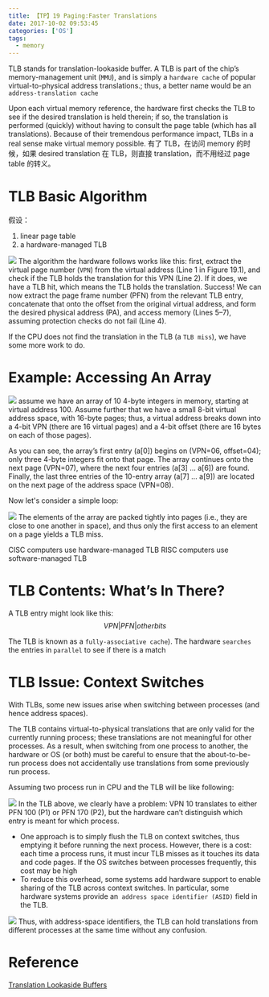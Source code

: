 ```yaml
---
title: 【TP】19 Paging:Faster Translations
date: 2017-10-02 09:53:45
categories: ['OS']
tags:
  - memory
---
```

TLB stands for translation-lookaside buffer.
A TLB is part of the chip’s memory-management unit (`MMU`), and is simply a `hardware cache` of popular virtual-to-physical address translations.; thus, a better name would be an `address-translation cache`

Upon each virtual memory reference, the hardware first checks the TLB to see if the desired translation is held therein; if so, the translation is performed (quickly) without having to consult the page table (which has all translations). Because of their tremendous performance impact, TLBs in a real sense make virtual memory possible. 有了 TLB，在访问 memory 的时候，如果 desired translation 在 TLB，则直接 translation，而不用经过 page table 的转义。
# TLB Basic Algorithm
假设：
1. linear page table
2. a hardware-managed TLB

![](Selection_001.png)
The algorithm the hardware follows works like this: first, extract the virtual page number (`VPN`) from the virtual address (Line 1 in Figure 19.1), and check if the TLB holds the translation for this VPN (Line 2). If it does, we have a TLB hit, which means the TLB holds the translation. Success! We can now extract the page frame number (PFN) from the relevant TLB entry, concatenate that onto the offset from the original virtual address, and form the desired physical address (PA), and access memory (Lines 5–7), assuming protection checks do not fail (Line 4).

If the CPU does not find the translation in the TLB (a `TLB miss`), we have some more work to do.
# Example: Accessing An Array

![](Selection_002.png)
assume we have an array of 10 4-byte integers in memory, starting at virtual address 100. Assume further that we have a small 8-bit virtual address space, with 16-byte pages; thus, a virtual address breaks down into a 4-bit VPN (there are 16 virtual pages) and a 4-bit offset (there are 16 bytes on each of those pages).

As you can see, the array’s first entry (a[0]) begins on (VPN=06, offset=04); only three 4-byte integers fit onto that page. The array continues onto the next page (VPN=07), where the next four entries (a[3] ... a[6]) are found. Finally, the last three entries of the 10-entry array (a[7] ... a[9]) are located on the next page of the address space (VPN=08).

Now let's consider a simple loop:

![](Selection_003.png)
 The elements of the array are packed tightly into pages (i.e., they are close to one another in space), and thus only the first access to an element on a page yields a TLB miss.

CISC computers use hardware-managed TLB
RISC computers use software-managed TLB

# TLB Contents: What’s In There?
A TLB entry might look like this:
$$VPN | PFN | other bits$$

The TLB is known as a `fully-associative cache`). The hardware `searches` the entries in `parallel` to see if there is a match

# TLB Issue: Context Switches
With TLBs, some new issues arise when switching between processes (and hence address spaces).

The TLB contains virtual-to-physical translations that are only valid for the currently running process; these translations are not meaningful for other processes. As a result, when switching from one process to another, the hardware or OS (or both) must be careful to ensure that the about-to-be-run process does not accidentally use translations from some previously run process.

Assuming two process run in CPU and the TLB will be like following:

![](Selection_005.png)
In the TLB above, we clearly have a problem: VPN 10 translates to either PFN 100 (P1) or PFN 170 (P2), but the hardware can’t distinguish which entry is meant for which process.

- One approach is to simply flush the TLB on context switches, thus emptying it before running the next process.
However, there is a cost: each time a process runs, it must incur TLB misses as it touches its data and code pages. If the OS switches between processes frequently, this cost may be high
- To reduce this overhead, some systems add hardware support to enable sharing of the TLB across context switches. In particular, some hardware systems provide an` address space identifier (ASID)` field in the TLB.

![](Selection_004.png)
Thus, with address-space identifiers, the TLB can hold translations from different processes at the same time without any confusion.

# Reference
[Translation Lookaside Buffers](http://pages.cs.wisc.edu/~remzi/OSTEP/vm-tlbs.pdf)

